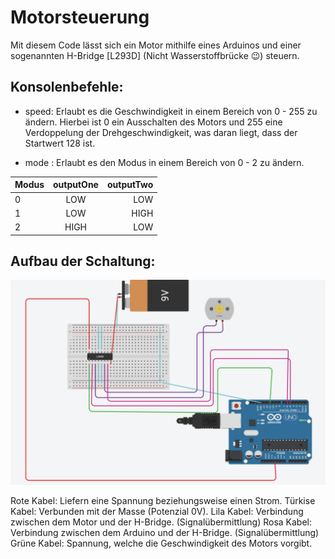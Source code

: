 # Motorsteuerung
Mit diesem Code lässt sich ein Motor mithilfe eines Arduinos und einer sogenannten H-Bridge [L293D] (Nicht Wasserstoffbrücke :wink:) steuern.

## Konsolenbefehle:
- speed: Erlaubt es die Geschwindigkeit in einem Bereich von 0 - 255 zu ändern.
         Hierbei ist 0 ein Ausschalten des Motors und 255 eine Verdoppelung der Drehgeschwindigkeit, was daran liegt, dass der        Startwert 128 ist.

- mode : Erlaubt es den Modus in einem Bereich von 0 - 2 zu ändern.

| Modus  | outputOne | outputTwo|
| ------ |:---------:| --------:|
| 0      | LOW       | LOW      |
| 1      | LOW       | HIGH     |
| 2      | HIGH      | LOW      |

## Aufbau der Schaltung:

![image](https://github.com/JackboyPlay/Motorsteuerung/blob/master/Schaltung.png)

Rote Kabel: Liefern eine Spannung beziehungsweise einen Strom.
Türkise Kabel: Verbunden mit der Masse (Potenzial 0V).
Lila Kabel: Verbindung zwischen dem Motor und der H-Bridge. (Signalübermittlung)
Rosa Kabel: Verbindung zwischen dem Arduino und der H-Bridge. (Signalübermittlung)
Grüne Kabel: Spannung, welche die Geschwindigkeit des Motors vorgibt.
